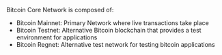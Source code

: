 Bitcoin Core Network is composed of: 

* Bitcoin Mainnet: Primary Network where live transactions take place
* Bitcoin Testnet: Alternative Bitcoin blockchain that provides a test environment for applications
* Bitcoin Regnet: Alternative test network for testing bitcoin applications
